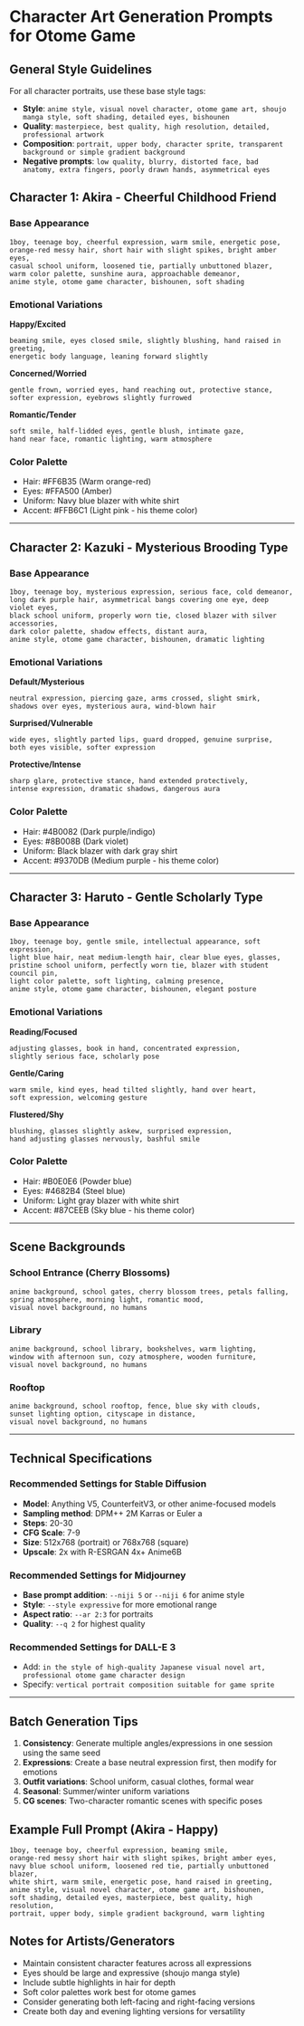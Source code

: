 # Character Art Generation Prompts for Otome Game

## General Style Guidelines
For all character portraits, use these base style tags:
- **Style**: `anime style, visual novel character, otome game art, shoujo manga style, soft shading, detailed eyes, bishounen`
- **Quality**: `masterpiece, best quality, high resolution, detailed, professional artwork`
- **Composition**: `portrait, upper body, character sprite, transparent background or simple gradient background`
- **Negative prompts**: `low quality, blurry, distorted face, bad anatomy, extra fingers, poorly drawn hands, asymmetrical eyes`

## Character 1: Akira - Cheerful Childhood Friend

### Base Appearance
```
1boy, teenage boy, cheerful expression, warm smile, energetic pose, 
orange-red messy hair, short hair with slight spikes, bright amber eyes,
casual school uniform, loosened tie, partially unbuttoned blazer,
warm color palette, sunshine aura, approachable demeanor,
anime style, otome game character, bishounen, soft shading
```

### Emotional Variations

**Happy/Excited**
```
beaming smile, eyes closed smile, slightly blushing, hand raised in greeting,
energetic body language, leaning forward slightly
```

**Concerned/Worried**
```
gentle frown, worried eyes, hand reaching out, protective stance,
softer expression, eyebrows slightly furrowed
```

**Romantic/Tender**
```
soft smile, half-lidded eyes, gentle blush, intimate gaze,
hand near face, romantic lighting, warm atmosphere
```

### Color Palette
- Hair: #FF6B35 (Warm orange-red)
- Eyes: #FFA500 (Amber)
- Uniform: Navy blue blazer with white shirt
- Accent: #FFB6C1 (Light pink - his theme color)

---

## Character 2: Kazuki - Mysterious Brooding Type

### Base Appearance
```
1boy, teenage boy, mysterious expression, serious face, cold demeanor,
long dark purple hair, asymmetrical bangs covering one eye, deep violet eyes,
black school uniform, properly worn tie, closed blazer with silver accessories,
dark color palette, shadow effects, distant aura,
anime style, otome game character, bishounen, dramatic lighting
```

### Emotional Variations

**Default/Mysterious**
```
neutral expression, piercing gaze, arms crossed, slight smirk,
shadows over eyes, mysterious aura, wind-blown hair
```

**Surprised/Vulnerable**
```
wide eyes, slightly parted lips, guard dropped, genuine surprise,
both eyes visible, softer expression
```

**Protective/Intense**
```
sharp glare, protective stance, hand extended protectively,
intense expression, dramatic shadows, dangerous aura
```

### Color Palette
- Hair: #4B0082 (Dark purple/indigo)
- Eyes: #8B008B (Dark violet)
- Uniform: Black blazer with dark gray shirt
- Accent: #9370DB (Medium purple - his theme color)

---

## Character 3: Haruto - Gentle Scholarly Type

### Base Appearance
```
1boy, teenage boy, gentle smile, intellectual appearance, soft expression,
light blue hair, neat medium-length hair, clear blue eyes, glasses,
pristine school uniform, perfectly worn tie, blazer with student council pin,
light color palette, soft lighting, calming presence,
anime style, otome game character, bishounen, elegant posture
```

### Emotional Variations

**Reading/Focused**
```
adjusting glasses, book in hand, concentrated expression,
slightly serious face, scholarly pose
```

**Gentle/Caring**
```
warm smile, kind eyes, head tilted slightly, hand over heart,
soft expression, welcoming gesture
```

**Flustered/Shy**
```
blushing, glasses slightly askew, surprised expression,
hand adjusting glasses nervously, bashful smile
```

### Color Palette
- Hair: #B0E0E6 (Powder blue)
- Eyes: #4682B4 (Steel blue)
- Uniform: Light gray blazer with white shirt
- Accent: #87CEEB (Sky blue - his theme color)

---

## Scene Backgrounds

### School Entrance (Cherry Blossoms)
```
anime background, school gates, cherry blossom trees, petals falling,
spring atmosphere, morning light, romantic mood, 
visual novel background, no humans
```

### Library
```
anime background, school library, bookshelves, warm lighting,
window with afternoon sun, cozy atmosphere, wooden furniture,
visual novel background, no humans
```

### Rooftop
```
anime background, school rooftop, fence, blue sky with clouds,
sunset lighting option, cityscape in distance,
visual novel background, no humans
```

---

## Technical Specifications

### Recommended Settings for Stable Diffusion
- **Model**: Anything V5, CounterfeitV3, or other anime-focused models
- **Sampling method**: DPM++ 2M Karras or Euler a
- **Steps**: 20-30
- **CFG Scale**: 7-9
- **Size**: 512x768 (portrait) or 768x768 (square)
- **Upscale**: 2x with R-ESRGAN 4x+ Anime6B

### Recommended Settings for Midjourney
- **Base prompt addition**: `--niji 5` or `--niji 6` for anime style
- **Style**: `--style expressive` for more emotional range
- **Aspect ratio**: `--ar 2:3` for portraits
- **Quality**: `--q 2` for highest quality

### Recommended Settings for DALL-E 3
- Add: `in the style of high-quality Japanese visual novel art, professional otome game character design`
- Specify: `vertical portrait composition suitable for game sprite`

---

## Batch Generation Tips

1. **Consistency**: Generate multiple angles/expressions in one session using the same seed
2. **Expressions**: Create a base neutral expression first, then modify for emotions
3. **Outfit variations**: School uniform, casual clothes, formal wear
4. **Seasonal**: Summer/winter uniform variations
5. **CG scenes**: Two-character romantic scenes with specific poses

## Example Full Prompt (Akira - Happy)

```
1boy, teenage boy, cheerful expression, beaming smile, 
orange-red messy short hair with slight spikes, bright amber eyes,
navy blue school uniform, loosened red tie, partially unbuttoned blazer,
white shirt, warm smile, energetic pose, hand raised in greeting,
anime style, visual novel character, otome game art, bishounen,
soft shading, detailed eyes, masterpiece, best quality, high resolution,
portrait, upper body, simple gradient background, warm lighting
```

## Notes for Artists/Generators

- Maintain consistent character features across all expressions
- Eyes should be large and expressive (shoujo manga style)
- Include subtle highlights in hair for depth
- Soft color palettes work best for otome games
- Consider generating both left-facing and right-facing versions
- Create both day and evening lighting versions for versatility